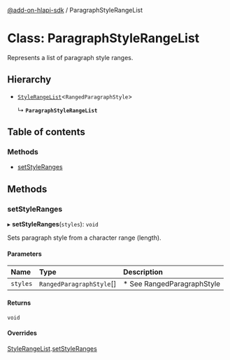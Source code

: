 [@add-on-hlapi-sdk](../overview.md) / ParagraphStyleRangeList

# Class: ParagraphStyleRangeList

Represents a list of paragraph style ranges.

## Hierarchy

- [`StyleRangeList`](StyleRangeList.md)<`RangedParagraphStyle`\>

  ↳ **`ParagraphStyleRangeList`**

## Table of contents

### Methods

- [setStyleRanges](ParagraphStyleRangeList.md#setStyleRanges)

## Methods

### <a id="setStyleRanges" name="setStyleRanges"></a> setStyleRanges

▸ **setStyleRanges**(`styles`): `void`

Sets paragraph style from a character range (length).

#### Parameters

| Name | Type | Description |
| :------ | :------ | :------ |
| `styles` | `RangedParagraphStyle`[] | * See RangedParagraphStyle |

#### Returns

`void`

#### Overrides

[StyleRangeList](StyleRangeList.md).[setStyleRanges](StyleRangeList.md#setStyleRanges)
